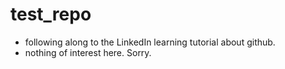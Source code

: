 # test_repo

* following along to the LinkedIn learning tutorial about github.
* nothing of interest here. Sorry.
